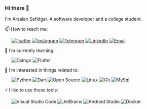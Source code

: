 ### Hi there 👋

I'm Arsalan Sefidgar. A software developer and a college student.

📫 How to reach me: 

&ensp;&ensp;&ensp;[![Twitter](https://img.shields.io/badge/-Twitter-f1c40f?style=flat-square&logo=Twitter&logoColor=fff)](https://twitter.com/arsalanse) [![Instagram](https://img.shields.io/badge/-Instagram-f1c40f?style=flat-square&logo=Instagram&logoColor=fff)](https://Instagram.com/arsalanse) [![Telegram](https://img.shields.io/badge/-Telegram-f1c40f?style=flat-square&logo=Telegram&logoColor=fff)](https://t.me/arsalanse1) [![LinkedIn](https://img.shields.io/badge/-LinkedIn-f1c40f?style=flat-square&logo=LinkedIn&logoColor=fff)](https://www.linkedin.com/in/arsalanse/) [![Email](https://img.shields.io/badge/-Gmail-f1c40f?style=flat-square&logo=Gmail&logoColor=fff)](mailto:dr.sefidgar@gmail.com)


🌱 I’m currently learning:

&ensp;&ensp;&ensp;![Django](https://img.shields.io/badge/-Django-34495e?style=flat-square&logo=Django&logoColor=fff) ![Flutter](https://img.shields.io/badge/-Flutter-34495e?style=flat-square&logo=Flutter&logoColor=fff)

🎉 I’m interested in things related to:

&ensp;&ensp;&ensp;![Python](https://img.shields.io/badge/-Python-34495e?style=flat-square&logo=Python&logoColor=fff) ![Dart](https://img.shields.io/badge/-Dart-34495e?style=flat-square&logo=Dart&logoColor=fff) ![Open Source](https://img.shields.io/badge/-Open%20Source-34495e?style=flat-square&logo=Open%20Source%20Initiative&logoColor=fff) ![Linux](https://img.shields.io/badge/-Linux-34495e?style=flat-square&logo=Linux&logoColor=fff) ![Git](https://img.shields.io/badge/-Git-34495e?style=flat-square&logo=Git&logoColor=fff) ![MySql](https://img.shields.io/badge/-MySql-34495e?style=flat-square&logo=MySql&logoColor=fff)

⚡ I like to use these  tools:

&ensp;&ensp;&ensp;![Visual Studio Code](https://img.shields.io/badge/-Visual%20Studio%20Code-34495e?style=flat-square&logo=Visual%20Studio%20Code&logoColor=fff) ![JetBrains](https://img.shields.io/badge/-JetBrains-34495e?style=flat-square&logo=JetBrains&logoColor=fff) ![Android Studio](https://img.shields.io/badge/-Android%20Studio-34495e?style=flat-square&logo=Android%20Studio&logoColor=fff) ![Docker](https://img.shields.io/badge/-Docker-34495e?style=flat-square&logo=Docker&logoColor=fff)

